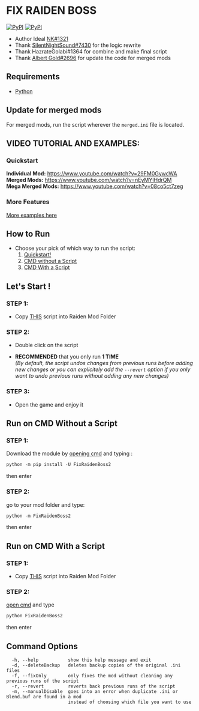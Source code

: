 # FIX RAIDEN BOSS
[![PyPI](https://img.shields.io/pypi/v/FixRaidenBoss2)](https://pypi.org/project/FixRaidenBoss2/)
[![PyPI](https://img.shields.io/pypi/pyversions/FixRaidenBoss2)](https://www.python.org/downloads/)
<a href=""><img alt="" src="https://cdn.discordapp.com/attachments/1030715335910887425/1060179887933104229/raiden.png?width=838&height=417"></a>
- Author Ideal [NK#1321](https://discordapp.com/users/277117247523389450)
- Thank [SilentNightSound#7430](https://github.com/SilentNightSound) for the logic rewrite
- Thank HazrateGolabi#1364 for combine and make final script
- Thank [Albert Gold#2696](https://github.com/Alex-Au1) for update the code for merged mods
## Requirements 
- [Python](https://www.python.org/downloads/)

## Update for merged mods
For merged mods, run the script wherever the `merged.ini` file is located.

## VIDEO TUTORIAL AND EXAMPLES:

### Quickstart
**Individual Mod:** https://www.youtube.com/watch?v=29FM0GywcWA  
**Merged Mods:** https://www.youtube.com/watch?v=nEyMYIHdrQM  
**Mega Merged Mods:** https://www.youtube.com/watch?v=08co5ct7zeg  

### More Features
[More examples here](../Examples)

## How to Run
- Choose your pick of which way to run the script:
  1. [Quickstart!](#lets-start-)
  2. [CMD without a Script](#run-on-cmd-with-a-script)
  3. [CMD With a Script](#run-on-cmd-with-a-script)  

## Let's Start !
### STEP 1:
- Copy [THIS](https://github.com/nhok0169/Fix-Raiden-Boss/blob/nhok0169/Fix-Raiden-Boss%202.0%20(for%20all%20user%20)/src/FixRaidenBoss2/FixRaidenBoss2.py) script into Raiden Mod Folder 
### STEP 2:
- Double click on the script
  
- **RECOMMENDED** that you only run **1 TIME**  
*(By default, the script undos changes from previous runs before adding new changes or you can explicitely add the `--revert` option if you only want to undo previous runs without adding any new changes)*
### STEP 3:
- Open the game and enjoy it

## Run on CMD Without a Script
### STEP 1:
Download the module by [opening cmd](https://www.google.com/search?q=how+to+open+cmd+in+a+folder&oq=how+to+open+cmd) and typing :
```python
python -m pip install -U FixRaidenBoss2
```
then enter

### STEP 2:
go to your mod folder and type:
```python
python -m FixRaidenBoss2
```
then enter

## Run on CMD With a Script
### STEP 1:
- Copy [THIS](https://github.com/nhok0169/Fix-Raiden-Boss/blob/nhok0169/Fix-Raiden-Boss%202.0%20(for%20all%20user%20)/src/FixRaidenBoss2/FixRaidenBoss2.py) script into Raiden Mod Folder 

### STEP 2:
[open cmd](https://www.google.com/search?q=how+to+open+cmd+in+a+folder&oq=how+to+open+cmd) and type
```python
python FixRaidenBoss2
```
then enter

## Command Options
```
  -h, --help           show this help message and exit
  -d, --deleteBackup   deletes backup copies of the original .ini files
  -f, --fixOnly        only fixes the mod without cleaning any previous runs of the script
  -r, --revert         reverts back previous runs of the script
  -m, --manualDisable  goes into an error when duplicate .ini or Blend.buf are found in a mod
                       instead of choosing which file you want to use
```
